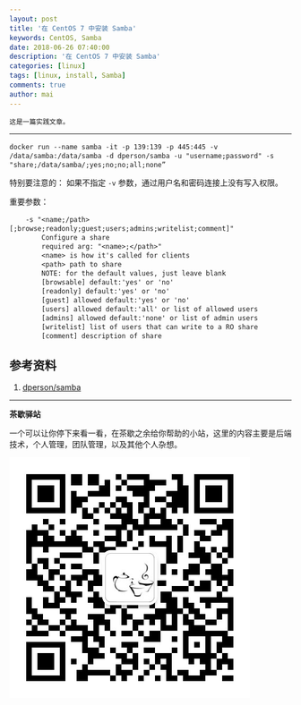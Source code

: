 ```yaml
---
layout: post
title: '在 CentOS 7 中安装 Samba'
keywords: CentOS, Samba
date: 2018-06-26 07:40:00
description: '在 CentOS 7 中安装 Samba'
categories: [linux]
tags: [linux, install, Samba]
comments: true
author: mai
---
```


    这是一篇实践文章。

----

```shell
docker run --name samba -it -p 139:139 -p 445:445 -v /data/samba:/data/samba -d dperson/samba -u "username;password" -s "share;/data/samba/;yes;no;no;all;none”
```

特别要注意的：
如果不指定 `-v` 参数，通过用户名和密码连接上没有写入权限。

重要参数：

```shell
	-s "<name;/path>[;browse;readonly;guest;users;admins;writelist;comment]"
        Configure a share
        required arg: "<name>;</path>"
        <name> is how it's called for clients
        <path> path to share
        NOTE: for the default values, just leave blank
        [browsable] default:'yes' or 'no'
        [readonly] default:'yes' or 'no'
        [guest] allowed default:'yes' or 'no'
        [users] allowed default:'all' or list of allowed users
        [admins] allowed default:'none' or list of admin users
        [writelist] list of users that can write to a RO share
        [comment] description of share
```

## 参考资料

1. [dperson/samba](https://github.com/dperson/samba)

----

**茶歇驿站**

一个可以让你停下来看一看，在茶歇之余给你帮助的小站，这里的内容主要是后端技术，个人管理，团队管理，以及其他个人杂想。

![茶歇驿站二维码](https://raw.githubusercontent.com/yangwenmai/maiyang.me/master/blog/tech_tea.jpg)
